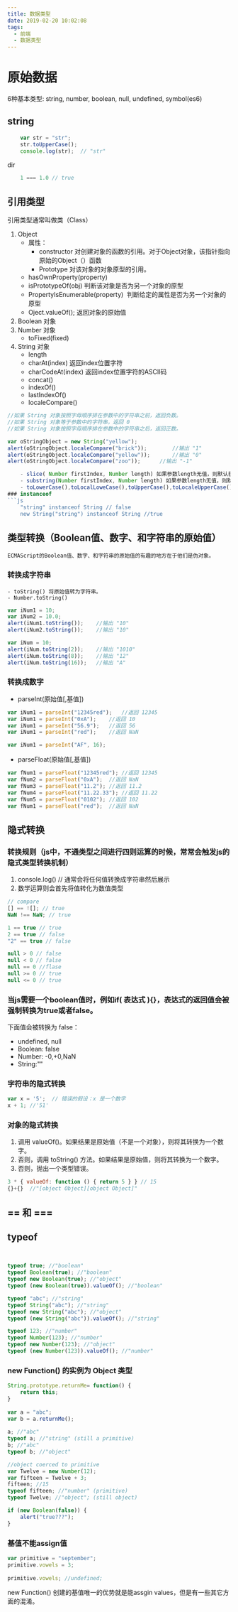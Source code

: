 ```yaml
---
title: 数据类型
date: 2019-02-20 10:02:08
tags: 
  - 前端
  - 数据类型
---
```


# 原始数据

6种基本类型: string, number, boolean, null, undefined, symbol(es6)

## string
```javascript
    var str = "str";
    str.toUpperCase();
    console.log(str);  // "str"
```
dir
```js
    1 === 1.0 // true
```
## 引用类型
引用类型通常叫做类（Class）
1. Object 
    - 属性： 
        - constructor 对创建对象的函数的引用。对于Object对象，该指针指向原始的Object（）函数
        - Prototype 对该对象的对象原型的引用。
    - hasOwnProperty(property)
    - isPrototypeOf(obj) 判断该对象是否为另一个对象的原型
    - PropertyIsEnumerable(property)  判断给定的属性是否为另一个对象的原型
    - Oject.valueOf(); 返回对象的原始值
2. Boolean 对象
3. Number 对象
    - toFixed(fixed)
4. String 对象
    - length 
    - charAt(index) 返回index位置字符
    - charCodeAt(index) 返回index位置字符的ASCII码
    - concat()
    - indexOf()
    - lastIndexOf()
    - localeCompare() 

```js
//如果 String 对象按照字母顺序排在参数中的字符串之前，返回负数。
//如果 String 对象等于参数中的字符串，返回 0
//如果 String 对象按照字母顺序排在参数中的字符串之后，返回正数。

var oStringObject = new String("yellow");
alert(oStringObject.localeCompare("brick"));		//输出 "1"
alert(oStringObject.localeCompare("yellow"));		//输出 "0"
alert(oStringObject.localeCompare("zoo"));		//输出 "-1"

    - slice( Number firstIndex, Number length) 如果参数length无值，则默认获取到最后
    - substring(Number firstIndex, Number length) 如果参数length无值，则默认获取到最后
    - toLowerCase(),toLocalLoweCase(),toUpperCase(),toLocaleUpperCase()  不过，有几种语言对 Unicode 大小写转换应用了特定的规则（例如土耳其语），因此必须使用区域特定的方法才能进行正确的转换。
### instanceof
```js
    "string" instanceof String // false
    new String("string") instanceof String //true
```
## 类型转换（Boolean值、数字、和字符串的原始值）
    ECMAScript的Boolean值、数字、和字符串的原始值的有趣的地方在于他们是伪对象。
### 转换成字符串
    - toString() 将原始值转为字符串。
    - Number.toString()

```js
var iNum1 = 10;
var iNum2 = 10.0;
alert(iNum1.toString());	//输出 "10"
alert(iNum2.toString());	//输出 "10"

var iNum = 10;
alert(iNum.toString(2));	//输出 "1010"
alert(iNum.toString(8));	//输出 "12"
alert(iNum.toString(16));	//输出 "A"

```
### 转换成数字
- parseInt(原始值[,基值])

```js
var iNum1 = parseInt("12345red");	//返回 12345
var iNum1 = parseInt("0xA");	//返回 10
var iNum1 = parseInt("56.9");	//返回 56
var iNum1 = parseInt("red");	//返回 NaN

var iNum1 = parseInt("AF", 16);
```
- parseFloat(原始值[,基值])

```js
var fNum1 = parseFloat("12345red");	//返回 12345
var fNum2 = parseFloat("0xA");	//返回 NaN
var fNum3 = parseFloat("11.2");	//返回 11.2
var fNum4 = parseFloat("11.22.33");	//返回 11.22
var fNum5 = parseFloat("0102");	//返回 102
var fNum1 = parseFloat("red");	//返回 NaN
```

## 隐式转换
### 转换规则（js中，不通类型之间进行四则运算的时候，常常会触发js的隐式类型转换机制）
1. console.log() // 通常会将任何值转换成字符串然后展示
2. 数学运算则会首先将值转化为数值类型

```js
// compare 
[] == ![]; // true
NaN !== NaN; // true

1 == true // true
2 == true // false
"2" == true // false

null > 0 // false
null < 0 // false
null == 0 //flase
null >= 0 // true
null <= 0 // true


```

### 当js需要一个boolean值时，例如if( 表达式 ){}，表达式的返回值会被强制转换为true或者false。
下面值会被转换为 false：
- undefined, null
- Boolean: false
- Number: -0,+0,NaN
- String:""

### 字符串的隐式转换
```js
var x = '5';  // 错误的假设：x 是一个数字
x + 1; //'51'
```
### 对象的隐式转换
1. 调用 valueOf()。如果结果是原始值（不是一个对象），则将其转换为一个数字。
2. 否则，调用 toString() 方法。如果结果是原始值，则将其转换为一个数字。
3. 否则，抛出一个类型错误。

```js
3 * { valueOf: function () { return 5 } } // 15
{}+{}  //"[object Object][object Object]"
```

## == 和 ===


## typeof

```js


typeof true; //"boolean"
typeof Boolean(true); //"boolean"
typeof new Boolean(true); //"object"
typeof (new Boolean(true)).valueOf(); //"boolean"

typeof "abc"; //"string"
typeof String("abc"); //"string"
typeof new String("abc"); //"object"
typeof (new String("abc")).valueOf(); //"string"

typeof 123; //"number"
typeof Number(123); //"number"
typeof new Number(123); //"object"
typeof (new Number(123)).valueOf(); //"number"
```

### new Function() 的实例为 Object 类型
```js
String.prototype.returnMe= function() {
    return this;
}
 
var a = "abc";
var b = a.returnMe();  
 
a; //"abc" 
typeof a; //"string" (still a primitive)
b; //"abc"
typeof b; //"object"
```

```js
//object coerced to primitive 
var Twelve = new Number(12); 
var fifteen = Twelve + 3; 
fifteen; //15
typeof fifteen; //"number" (primitive)
typeof Twelve; //"object"; (still object)
```


```js
if (new Boolean(false)) {
    alert("true???"); 
}
```


### 基值不能assign值
```js
var primitive = "september";
primitive.vowels = 3;
 
primitive.vowels; //undefined;
``` 

new Function() 创建的基值唯一的优势就是能assgin values，但是有一些其它方面的混淆。
